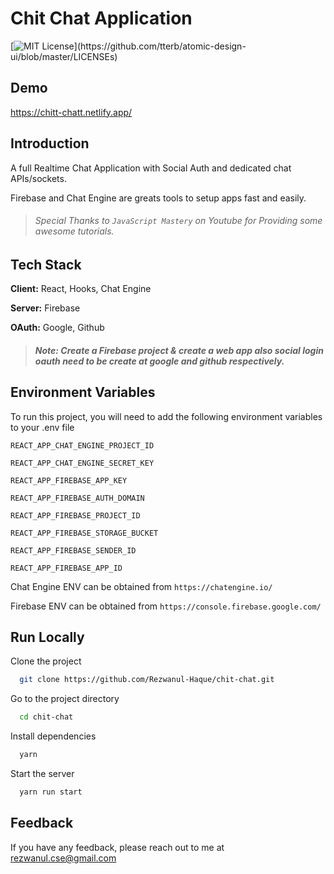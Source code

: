 # Chit Chat Application

[![MIT License](https://img.shields.io/apm/l/atomic-design-ui.svg?)](https://github.com/tterb/atomic-design-ui/blob/master/LICENSEs)

## Demo

https://chitt-chatt.netlify.app/

## Introduction

A full Realtime Chat Application with Social Auth and dedicated chat APIs/sockets.

Firebase and Chat Engine are greats tools to setup apps fast and easily.

> ###### Special Thanks to `JavaScript Mastery` on Youtube for Providing some awesome tutorials.            

## Tech Stack

**Client:** React, Hooks, Chat Engine

**Server:** Firebase

**OAuth:** Google, Github

> ##### Note: Create a Firebase project & create a web app also social login oauth need to be create at google and github respectively.  
## Environment Variables

To run this project, you will need to add the following environment variables to your .env file

`REACT_APP_CHAT_ENGINE_PROJECT_ID`

`REACT_APP_CHAT_ENGINE_SECRET_KEY`

`REACT_APP_FIREBASE_APP_KEY`

`REACT_APP_FIREBASE_AUTH_DOMAIN`

`REACT_APP_FIREBASE_PROJECT_ID`

`REACT_APP_FIREBASE_STORAGE_BUCKET`

`REACT_APP_FIREBASE_SENDER_ID`

`REACT_APP_FIREBASE_APP_ID`

Chat Engine ENV can be obtained from `https://chatengine.io/`

Firebase ENV can be obtained from `https://console.firebase.google.com/`

## Run Locally

Clone the project

```bash
  git clone https://github.com/Rezwanul-Haque/chit-chat.git
```

Go to the project directory

```bash
  cd chit-chat
```

Install dependencies

```bash
  yarn
```

Start the server

```bash
  yarn run start
```

## Feedback

If you have any feedback, please reach out to me at rezwanul.cse@gmail.com
